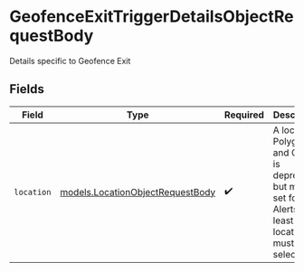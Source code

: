 # GeofenceExitTriggerDetailsObjectRequestBody

Details specific to Geofence Exit


## Fields

| Field                                                                                                                | Type                                                                                                                 | Required                                                                                                             | Description                                                                                                          |
| -------------------------------------------------------------------------------------------------------------------- | -------------------------------------------------------------------------------------------------------------------- | -------------------------------------------------------------------------------------------------------------------- | -------------------------------------------------------------------------------------------------------------------- |
| `location`                                                                                                           | [models.LocationObjectRequestBody](../models/locationobjectrequestbody.md)                                           | :heavy_check_mark:                                                                                                   | A location. Polygon and Circle is deprecated, but may be set for old Alerts. At least one location must be selected. |